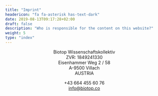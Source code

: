 ```yaml
---
title: "Imprint"
headericon: "fa fa-asterisk has-text-dark"
date: 2019-08-13T09:17:28+02:00
draft: false
description: "Who is responsible for the content on this website?"
weight: 5
type: "index"
---
```

<center>

Biotop Wissenschaftskollektiv </br>
ZVR: 1849241330 <br>
Eisenhammer Weg 2 / 58 </br>
A-9500 Villach </br>
AUSTRIA</br>

<i class="fa fa-phone"></i> <a href="tel:00436644556076"></a>+43 664 455 60 76</br>
<i class="fa fa-email"></i> <a href="mailto:info@biotop.co"> info@biotop.co</a>

</center>
